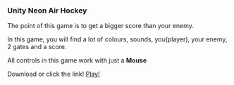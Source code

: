 ### Unity Neon Air Hockey

The point of this game is to get a bigger score than your enemy. 

In this game, you will find a lot of colours, sounds, you(player), your enemy, 2 gates and a score.

All controls in this game work with just a **Mouse**

Download or click the link!
[Play!](https://play.unity.com/mg/other/airhockeywebgl)
